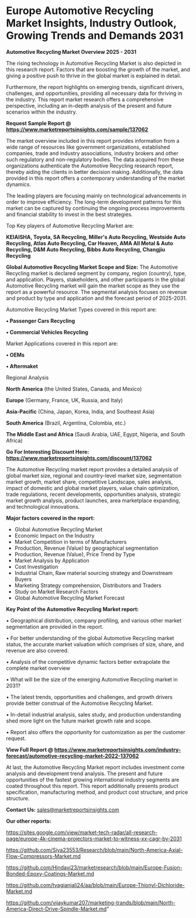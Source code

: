 # Europe Automotive Recycling Market Insights, Industry Outlook, Growing Trends and Demands 2031

<Strong> Automotive Recycling Market Overview 2025 - 2031</strong>

The rising technology in Automotive Recycling Market is also depicted in this research report. Factors that are boosting the growth of the market, and giving a positive push to thrive in the global market is explained in detail.

Furthermore, the report highlights on emerging trends, significant drivers, challenges, and opportunities, providing all necessary data for thriving in the industry. This report market research offers a comprehensive perspective, including an in-depth analysis of the present and future scenarios within the industry.

<strong>Request Sample Report @ <a href=https://www.marketreportsinsights.com/sample/137062>https://www.marketreportsinsights.com/sample/137062</a></strong>

The market overview included in this report provides information from a wide range of resources like government organizations, established companies, trade and industry associations, industry brokers and other such regulatory and non-regulatory bodies. The data acquired from these organizations authenticate the Automotive Recycling research report, thereby aiding the clients in better decision making. Additionally, the data provided in this report offers a contemporary understanding of the market dynamics.

The leading players are focusing mainly on technological advancements in order to improve efficiency. The long-term development patterns for this market can be captured by continuing the ongoing process improvements and financial stability to invest in the best strategies.

Top Key players of Automotive Recycling Market are:

<strong>KEIAISHA, Toyota, SA Recycling, Miller's Auto Recycling, Westside Auto Recycling, Atlas Auto Recycling, Car Heaven, AMA All Metal & Auto Recycling, D&M Auto Recycling, Bibbs Auto Recycling, Changjiu Recycling</strong>

<strong><b>Global Automotive Recycling Market Scope and Size:</b></strong>
The Automotive Recycling market is declared segment by company, region (country), type, and application. Players, stakeholders, and other participants in the global Automotive Recycling market will gain the market scope as they use the report as a powerful resource. The segmental analysis focuses on revenue and product by type and application and the forecast period of 2025-2031.

Automotive Recycling Market Types covered in this report are:

<strong>• Passenger Cars Recycling

• Commercial Vehicles Recycling</strong>

Market Applications covered in this report are:

<strong>• OEMs

• Aftermaket</strong> 

Regional Analysis

<strong>North America</strong> (the United States, Canada, and Mexico)

<strong>Europe</strong> (Germany, France, UK, Russia, and Italy)

<strong>Asia-Pacific</strong> (China, Japan, Korea, India, and Southeast Asia)

<strong>South America</strong> (Brazil, Argentina, Colombia, etc.)

<strong>The Middle East and Africa</strong> (Saudi Arabia, UAE, Egypt, Nigeria, and South Africa)

<strong>Go For Interesting Discount Here: <a href=https://www.marketreportsinsights.com/discount/137062>https://www.marketreportsinsights.com/discount/137062</a></strong>

The Automotive Recycling market report provides a detailed analysis of global market size, regional and country-level market size, segmentation market growth, market share, competitive Landscape, sales analysis, impact of domestic and global market players, value chain optimization, trade regulations, recent developments, opportunities analysis, strategic market growth analysis, product launches, area marketplace expanding, and technological innovations.

<strong><b>Major factors covered in the report:</b></strong>
<ul>
  <li>Global Automotive Recycling Market </li>
  <li>Economic Impact on the Industry</li>
  <li>Market Competition in terms of Manufacturers</li>
  <li>Production, Revenue (Value) by geographical segmentation</li>
  <li>Production, Revenue (Value), Price Trend by Type</li>
  <li>Market Analysis by Application</li>
  <li>Cost Investigation</li>
  <li>Industrial Chain, Raw material sourcing strategy and Downstream Buyers</li>
  <li>Marketing Strategy comprehension, Distributors and Traders</li>
  <li>Study on Market Research Factors</li>
  <li>Global Automotive Recycling Market Forecast</li>
</ul>

<strong><b>Key Point of the Automotive Recycling Market report:</b></strong>

• Geographical distribution, company profiling, and various other market segmentation are provided in the report.

• For better understanding of the global Automotive Recycling market status, the accurate market valuation which comprises of size, share, and revenue are also covered.

• Analysis of the competitive dynamic factors better extrapolate the complete market overview

• What will be the size of the emerging Automotive Recycling market in 2031?

• The latest trends, opportunities and challenges, and growth drivers provide better construal of the Automotive Recycling Market.

• In-detail industrial analysis, sales study, and production understanding shed more light on the future market growth rate and scope.

• Report also offers the opportunity for customization as per the customer request.

<strong><b>View Full Report @ <a href=https://www.marketreportsinsights.com/industry-forecast/automotive-recycling-market-2022-137062>https://www.marketreportsinsights.com/industry-forecast/automotive-recycling-market-2022-137062</a></b></strong>


At last, the Automotive Recycling Market report includes investment come analysis and development trend analysis. The present and future opportunities of the fastest growing international industry segments are coated throughout this report. This report additionally presents product specification, manufacturing method, and product cost structure, and price structure.

<strong>Contact Us:</strong>
sales@marketreportsinsights.com

<strong>Our other reports:</strong>

<a href=https://sites.google.com/view/market-tech-radar/all-research-page/europe-4k-cinema-projectors-market-to-witness-xx-cagr-by-2031>https://sites.google.com/view/market-tech-radar/all-research-page/europe-4k-cinema-projectors-market-to-witness-xx-cagr-by-2031</a>

<a href=https://github.com/Siya23553/Research/blob/main/North-America-Axial-Flow-Compressors-Market.md>https://github.com/Siya23553/Research/blob/main/North-America-Axial-Flow-Compressors-Market.md</a>

<a href=https://github.com/Hindavi23/marketresearch/blob/main/Europe-Fusion-Bonded-Epoxy-Coatings-Market.md>https://github.com/Hindavi23/marketresearch/blob/main/Europe-Fusion-Bonded-Epoxy-Coatings-Market.md</a>

<a href=https://github.com/tyagianjali24/aa/blob/main/Europe-Thionyl-Dichloride-Market.md>https://github.com/tyagianjali24/aa/blob/main/Europe-Thionyl-Dichloride-Market.md</a>

<a href=https://github.com/vijaykumar207/marketing-trands/blob/main/North-America-Direct-Drive-Spindle-Market.md>https://github.com/vijaykumar207/marketing-trands/blob/main/North-America-Direct-Drive-Spindle-Market.md</a>"
